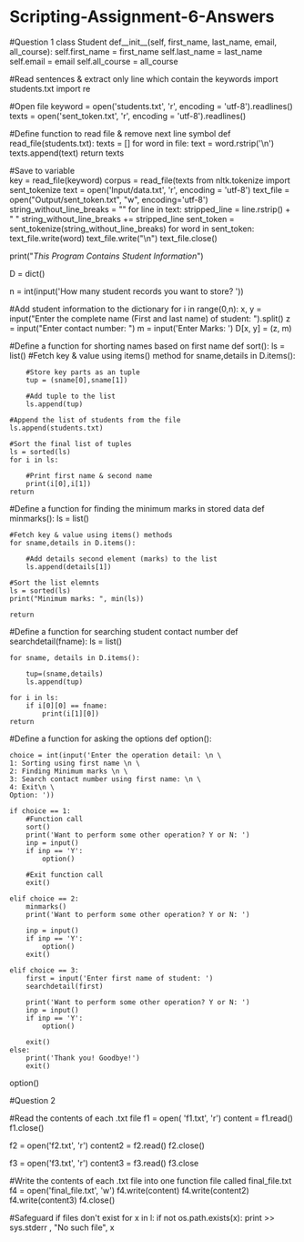 # Scripting-Assignment-6-Answers
#Question 1
class Student
def__init__(self, first_name, last_name, email, all_course):
        self.first_name = first_name
        self.last_name = last_name
        self.email = email
        self.all_course = all_course
	
#Read sentences & extract only line which contain the keywords
import students.txt
import re

#Open file
keyword = open('students.txt', 'r', encoding = 'utf-8').readlines()
texts = open('sent_token.txt', 'r', encoding = 'utf-8').readlines()

#Define function to read file & remove next line symbol
def read_file(students.txt):
    texts = []
    for word in file:
        text = word.rstrip('\n')
        texts.append(text)
    return texts
    
#Save to variable   
key = read_file(keyword)
corpus = read_file(texts
from nltk.tokenize import sent_tokenize
text = open('Input/data.txt', 'r', encoding = 'utf-8')
text_file = open("Output/sent_token.txt", "w", encoding='utf-8')
string_without_line_breaks = ""
for line in text:
    stripped_line = line.rstrip() + " "
    string_without_line_breaks += stripped_line
sent_token = sent_tokenize(string_without_line_breaks)
for word in sent_token:
    text_file.write(word)
    text_file.write("\n")
text_file.close()

print("*This Program Contains Student Information*")

D = dict()

n = int(input('How many student records you want to store? '))

#Add student information to the dictionary
for i in range(0,n):
	x, y = input("Enter the complete name (First and last name) of student: ").split()
	z = input("Enter contact number: ")
	m = input('Enter Marks: ')
	D[x, y] = (z, m)
	
#Define a function for shorting names based on first name
def sort():
	ls = list()
	#Fetch key & value using items() method
	for sname,details in D.items():
	
		#Store key parts as an tuple
		tup = (sname[0],sname[1])
		
		#Add tuple to the list
		ls.append(tup)
		
    #Append the list of students from the file
    ls.append(students.txt)
    
	#Sort the final list of tuples
	ls = sorted(ls)
	for i in ls:
	
		#Print first name & second name
		print(i[0],i[1])
	return

#Define a function for finding the minimum marks in stored data
def minmarks():
	ls = list()
	
	#Fetch key & value using items() methods
	for sname,details in D.items():
	
		#Add details second element (marks) to the list
		ls.append(details[1])
	
	#Sort the list elemnts
	ls = sorted(ls)
	print("Minimum marks: ", min(ls))
	
	return

#Define a function for searching student contact number
def searchdetail(fname):
	ls = list()
	
	for sname, details in D.items():
	
		tup=(sname,details)
		ls.append(tup)
		
	for i in ls:
		if i[0][0] == fname:
			print(i[1][0])
	return

#Define a function for asking the options
def option():

	choice = int(input('Enter the operation detail: \n \
	1: Sorting using first name \n \
	2: Finding Minimum marks \n \
	3: Search contact number using first name: \n \
	4: Exit\n \
	Option: '))
	
	if choice == 1:
		#Function call
		sort()
		print('Want to perform some other operation? Y or N: ')
		inp = input()
		if inp == 'Y':
			option()
			
		#Exit function call
		exit()
		
	elif choice == 2:
		minmarks()
		print('Want to perform some other operation? Y or N: ')
		
		inp = input()
		if inp == 'Y':
			option()
		exit()
		
	elif choice == 3:
		first = input('Enter first name of student: ')
		searchdetail(first)
		
		print('Want to perform some other operation? Y or N: ')
		inp = input()
		if inp == 'Y':
			option()
			
		exit()
	else:
		print('Thank you! Goodbye!')
		exit()
		
option()

  
#Question 2

#Read the contents of each .txt file
f1 = open( 'f1.txt', 'r')
content = f1.read()
f1.close()

f2 = open('f2.txt', 'r')
content2 = f2.read()
f2.close()

f3 = open('f3.txt', 'r')
content3 = f3.read()
f3.close

#Write the contents of each .txt file into one function file called final_file.txt
f4 = open('final_file.txt', 'w')
f4.write(content)
f4.write(content2)
f4.write(content3)
f4.close()

#Safeguard if files don't exist
for x in l:
    if not os.path.exists(x):
        print >> sys.stderr , "No such file", x

